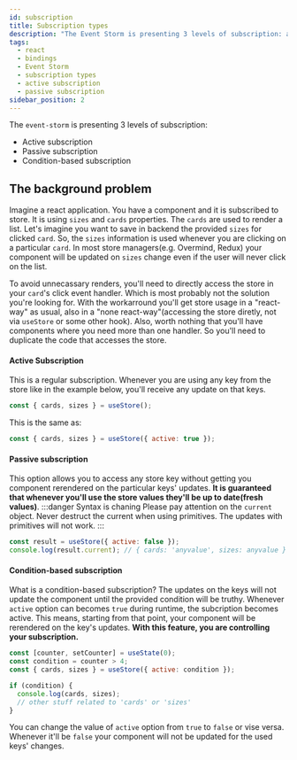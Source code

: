 ```yaml
---
id: subscription
title: Subscription types
description: "The Event Storm is presenting 3 levels of subscription: active subscription, passive subscription, condition-based subscription"
tags:
  - react
  - bindings
  - Event Storm
  - subscription types
  - active subscription
  - passive subscription
sidebar_position: 2
---
```


The `event-storm` is presenting 3 levels of subscription:

- Active subscription
- Passive subscription
- Condition-based subscription

## The background problem

Imagine a react application. You have a component and it is subscribed to store. It is using `sizes` and `cards` properties.
The `cards` are used to render a list. Let's imagine you want to save in backend the provided `sizes` for clicked `card`. So, the `sizes` information is used whenever you are clicking on a particular `card`. In most store managers(e.g. Overmind, Redux) your component will be updated on `sizes` change even if the user will never click on the list.

To avoid unnecassary renders, you'll need to directly access the store in your `card`'s click event handler. Which is most probably not the solution you're looking for. With the workarround you'll get store usage in a "react-way" as usual, also in a "none react-way"(accessing the store diretly, not via `useStore` or some other hook). Also, worth nothing that you'll have components where you need more than one handler. So you'll need to duplicate the code that accesses the store.

#### Active Subscription

This is a regular subscription. Whenever you are using any key from the store like in the example below, you'll receive any update on that keys.

```js
const { cards, sizes } = useStore();
```

This is the same as:

```js
const { cards, sizes } = useStore({ active: true });
```

#### Passive subscription

This option allows you to access any store key without getting you component rerendered on the particular keys' updates. **It is guaranteed that whenever you'll use the store values they'll be up to date(fresh values)**.
:::danger Syntax is chaning
Please pay attention on the `current` object. Never destruct the current when using primitives. The updates with primitives will not work.
:::

```js
const result = useStore({ active: false });
console.log(result.current); // { cards: 'anyvalue', sizes: anyvalue }
```

#### Condition-based subscription

What is a condition-based subscription? The updates on the keys will not update the component until the provided condition will be truthy.
Whenever `active` option can becomes `true` during runtime, the subcription becomes active. This means, starting from that point, your component
will be rerendered on the key's updates. **With this feature, you are controlling your subscription.**

```js
const [counter, setCounter] = useState(0);
const condition = counter > 4;
const { cards, sizes } = useStore({ active: condition });

if (condition) {
  console.log(cards, sizes);
  // other stuff related to 'cards' or 'sizes'
}
```

You can change the value of `active` option from `true` to `false` or vise versa. Whenever it'll be `false` your component will not be updated for the used keys' changes.
